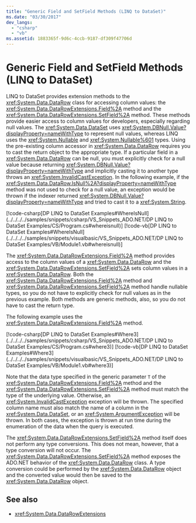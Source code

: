 ```yaml
---
title: "Generic Field and SetField Methods (LINQ to DataSet)"
ms.date: "03/30/2017"
dev_langs: 
  - "csharp"
  - "vb"
ms.assetid: 1883365f-9d6c-4ccb-9187-df309f47706d
---
```

# Generic Field and SetField Methods (LINQ to DataSet)
LINQ to DataSet provides extension methods to the <xref:System.Data.DataRow> class for accessing column values: the <xref:System.Data.DataRowExtensions.Field%2A> method and the <xref:System.Data.DataRowExtensions.SetField%2A> method. These methods provide easier access to column values for developers, especially regarding null values. The <xref:System.Data.DataSet> uses <xref:System.DBNull.Value?displayProperty=nameWithType> to represent null values, whereas LINQ uses the <xref:System.Nullable> and <xref:System.Nullable%601> types. Using the pre-existing column accessor in <xref:System.Data.DataRow> requires you to cast the return object to the appropriate type. If a particular field in a <xref:System.Data.DataRow> can be null, you must explicitly check for a null value because returning <xref:System.DBNull.Value?displayProperty=nameWithType> and implicitly casting it to another type throws an <xref:System.InvalidCastException>. In the following example, if the <xref:System.Data.DataRow.IsNull%2A?displayProperty=nameWithType> method was not used to check for a null value, an exception would be thrown if the indexer returned <xref:System.DBNull.Value?displayProperty=nameWithType> and tried to cast it to a <xref:System.String>.  
  
 [!code-csharp[DP LINQ to DataSet Examples#WhereIsNull](../../../../samples/snippets/csharp/VS_Snippets_ADO.NET/DP LINQ to DataSet Examples/CS/Program.cs#whereisnull)]
 [!code-vb[DP LINQ to DataSet Examples#WhereIsNull](../../../../samples/snippets/visualbasic/VS_Snippets_ADO.NET/DP LINQ to DataSet Examples/VB/Module1.vb#whereisnull)]  
  
 The <xref:System.Data.DataRowExtensions.Field%2A> method provides access to the column values of a <xref:System.Data.DataRow> and the <xref:System.Data.DataRowExtensions.SetField%2A> sets column values in a <xref:System.Data.DataRow>. Both the <xref:System.Data.DataRowExtensions.Field%2A> method and <xref:System.Data.DataRowExtensions.SetField%2A> method handle nullable types, so you do not have to explicitly check for null values as in the previous example. Both methods are generic methods, also, so you do not have to cast the return type.  
  
 The following example uses the <xref:System.Data.DataRowExtensions.Field%2A> method.  
  
 [!code-csharp[DP LINQ to DataSet Examples#Where3](../../../../samples/snippets/csharp/VS_Snippets_ADO.NET/DP LINQ to DataSet Examples/CS/Program.cs#where3)]
 [!code-vb[DP LINQ to DataSet Examples#Where3](../../../../samples/snippets/visualbasic/VS_Snippets_ADO.NET/DP LINQ to DataSet Examples/VB/Module1.vb#where3)]  
  
 Note that the data type specified in the generic parameter `T` of the <xref:System.Data.DataRowExtensions.Field%2A> method and the <xref:System.Data.DataRowExtensions.SetField%2A> method must match the type of the underlying value. Otherwise, an <xref:System.InvalidCastException> exception will be thrown. The specified column name must also match the name of a column in the <xref:System.Data.DataSet>, or an <xref:System.ArgumentException> will be thrown. In both cases, the exception is thrown at run time during the enumeration of the data when the query is executed.  
  
 The <xref:System.Data.DataRowExtensions.SetField%2A> method itself does not perform any type conversions. This does not mean, however, that a type conversion will not occur. The <xref:System.Data.DataRowExtensions.SetField%2A> method exposes the ADO.NET behavior of the <xref:System.Data.DataRow> class. A type conversion could be performed by the <xref:System.Data.DataRow> object and the converted value would then be saved to the <xref:System.Data.DataRow> object.  
  
## See also

- <xref:System.Data.DataRowExtensions>
